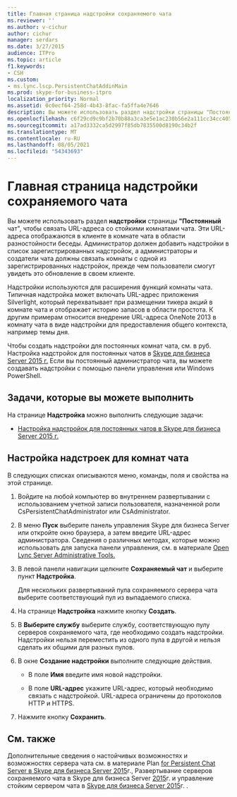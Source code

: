 ```yaml
---
title: Главная страница надстройки сохраняемого чата
ms.reviewer: ''
ms.author: v-cichur
author: cichur
manager: serdars
ms.date: 3/27/2015
audience: ITPro
ms.topic: article
f1.keywords:
- CSH
ms.custom:
- ms.lync.lscp.PersistentChatAddinMain
ms.prod: skype-for-business-itpro
localization_priority: Normal
ms.assetid: 0c0ecf64-258d-4b43-8fac-fa5ffa4e7646
description: Вы можете использовать раздел надстройки страницы "Постоянный чат", чтобы связать URL-адреса со стойкими комнатами чата. Эти URL-адреса отображаются в клиенте в комнате чата в области разностойности беседы. Администратор должен добавить надстройки в список зарегистрированных надстройок, а администраторы и создатели чата должны связать комнаты с одной из зарегистрированных надстройок, прежде чем пользователи смогут увидеть это обновление в своем клиенте.
ms.openlocfilehash: c6f29cd9c9bf2b70b88a3ca3e5e1ac230b56e2a111cc34cc405261d3947e003b
ms.sourcegitcommit: a17ad3332ca5d2997f85db7835500d8190c34b2f
ms.translationtype: MT
ms.contentlocale: ru-RU
ms.lasthandoff: 08/05/2021
ms.locfileid: "54343693"
---
```

# <a name="persistent-chat-add-in-main-page"></a>Главная страница надстройки сохраняемого чата

Вы можете использовать раздел **надстройки** страницы **"Постоянный** чат", чтобы связать URL-адреса со стойкими комнатами чата. Эти URL-адреса отображаются в клиенте в комнате чата в области разностойности беседы. Администратор должен добавить надстройки в список зарегистрированных надстройок, а администраторы и создатели чата должны связать комнаты с одной из зарегистрированных надстройок, прежде чем пользователи смогут увидеть это обновление в своем клиенте.

Надстройки используются для расширения функций комнаты чата. Типичная надстройка может включать URL-адрес приложения Silverlight, который перехватывает при размещении тикера акций в комнате чата и отображает историю запасов в области простота. К другим примерам относится внедрение URL-адреса OneNote 2013 в комнату чата в виде надстройки для предоставления общего контекста, например темы дня.

Чтобы создать надстройки для постоянных комнат чата, см. в руб. Настройка надстройок для постоянных чатов в [Skype для бизнеса Server 2015 г.](../../manage/persistent-chat/configure-add-ins.md) Если вы постоянный администратор чата, вы можете создавать надстройки с помощью панели управления или Windows PowerShell.

## <a name="tasks-you-can-perform"></a>Задачи, которые вы можете выполнить

На странице **Надстройка** можно выполнить следующие задачи:

- [Настройка надстройок для постоянных чатов в Skype для бизнеса Server 2015 г.](../../manage/persistent-chat/configure-add-ins.md)

## <a name="to-configure-add-ins-for-chat-rooms"></a>Настройка надстроек для комнат чата

В следующих списках описываются меню, команды, поля и свойства на этой странице.

1. Войдите на любой компьютер во внутреннем развертывании с использованием учетной записи пользователя, назначенной роли CsPersistentChatAdministrator или CsAdministrator.

2. В меню **Пуск** выберите панель управления Skype для бизнеса Server или откройте окно браузера, а затем введите URL-адрес администратора. Сведения о различных методах, которые можно использовать для запуска панели управления, см. в материале [Open Lync Server Administrative Tools.](/previous-versions/office/lync-server-2013/lync-server-2013-open-lync-server-administrative-tools)

3. В левой панели навигации щелкните **Сохраняемый чат** и выберите пункт **Надстройка**.

    Для нескольких развертываний пула сохраняемого сервера чата выберите соответствующий пул из выпадаемого списка.

4. На странице **Надстройка** нажмите кнопку **Создать**.

5. В **Выберите службу** выберите службу, соответствующую пулу серверов сохраняемого чата, где необходимо создать надстройки. Надстройки нельзя переместить из одного пула в другой и нельзя сделать их общими для разных пулов.

6. В окне **Создание надстройки** выполните следующие действия.

   - В поле **Имя** введите имя новой надстройки.

   - В поле **URL-адрес** укажите URL-адрес, который необходимо связать с надстройкой. URL-адреса ограничены до протоколов HTTP и HTTPS.

7. Нажмите кнопку **Сохранить**.

## <a name="see-also"></a>См. также

Дополнительные сведения о настойчивых возможностях и возможностях сервера чата см. в материале Plan [for Persistent Chat Server в Skype для бизнеса Server 2015](../../plan-your-deployment/persistent-chat-server/persistent-chat-server.md)г., Развертывание серверов сохраняемого чата в Skype для бизнеса Server [2015](../../deploy/deploy-persistent-chat-server/deploy-persistent-chat-server.md)г. и управление стойким сервером чата в [Skype для бизнеса Server 2015](../../manage/persistent-chat/persistent-chat.md)г. .